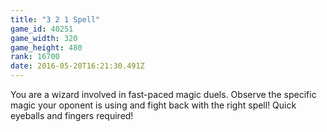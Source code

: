 ```yaml
---
title: "3 2 1 Spell"
game_id: 40251
game_width: 320
game_height: 480
rank: 16700
date: 2016-05-20T16:21:30.491Z
---
```

You are a wizard involved in fast-paced magic duels. Observe the specific magic your oponent is using and fight back with the right spell! Quick eyeballs and fingers required!